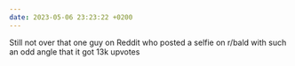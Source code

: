 ```yaml
---
date: 2023-05-06 23:23:22 +0200
---
```

Still not over that one guy on Reddit who posted a selfie on r/bald with such an odd angle that it got 13k upvotes
